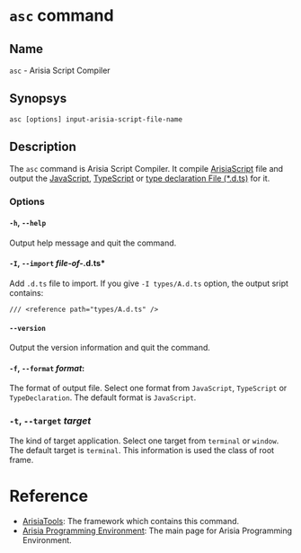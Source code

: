 # `asc` command

## Name
`asc` - Arisia Script Compiler

## Synopsys
````
asc [options] input-arisia-script-file-name
````

## Description
The `asc` command is Arisia Script Compiler. It compile [ArisiaScript](https://github.com/steelwheels/Arisia/blob/main/Document/arisia-lang.md) file and output the [JavaScript](https://en.wikipedia.org/wiki/JavaScript), [TypeScript](https://en.wikipedia.org/wiki/TypeScript) or [type declaration File (*.d.ts)](https://en.wikipedia.org/wiki/TypeScript) for it.

### Options
#### `-h`, `--help`
Output help message and quit the command.

#### `-I`, `--import` *file-of-*.d.ts*
Add `.d.ts` file to import. If you give `-I types/A.d.ts` option, the output sript contains:
````
/// <reference path="types/A.d.ts" />
````

#### `--version`
Output the version information and quit the command.

#### `-f`, `--format` *format*:
The format of output file. Select one format from `JavaScript`, `TypeScript` or `TypeDeclaration`. The default format is `JavaScript`.

### `-t`, `--target` *target*
The kind of target application. Select one target from `terminal`
or `window`. The default target is `terminal`.
This information is used the class of root frame.

# Reference
* [ArisiaTools](https://github.com/steelwheels/Arisia/tree/main/ArisiaTools): The framework which contains this command.
* [Arisia Programming Environment](https://github.com/steelwheels/Arisia/blob/main/README.md): The main page for Arisia Programming Environment.



